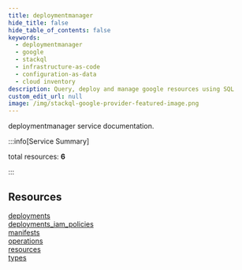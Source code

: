 ```yaml
---
title: deploymentmanager
hide_title: false
hide_table_of_contents: false
keywords:
  - deploymentmanager
  - google
  - stackql
  - infrastructure-as-code
  - configuration-as-data
  - cloud inventory
description: Query, deploy and manage google resources using SQL
custom_edit_url: null
image: /img/stackql-google-provider-featured-image.png
---
```


deploymentmanager service documentation.

:::info[Service Summary]

total resources: __6__  

:::

## Resources
<div class="row">
<div class="providerDocColumn">
<a href="/services/deploymentmanager/deployments/">deployments</a><br />
<a href="/services/deploymentmanager/deployments_iam_policies/">deployments_iam_policies</a><br />
<a href="/services/deploymentmanager/manifests/">manifests</a>
</div>
<div class="providerDocColumn">
<a href="/services/deploymentmanager/operations/">operations</a><br />
<a href="/services/deploymentmanager/resources/">resources</a><br />
<a href="/services/deploymentmanager/types/">types</a>
</div>
</div>